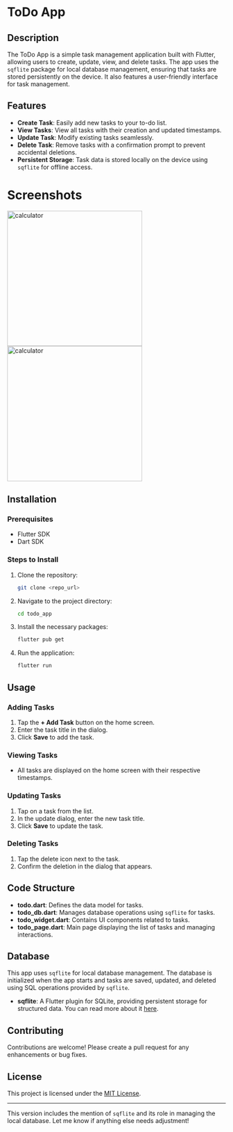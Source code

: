 # ToDo App

## Description

The ToDo App is a simple task management application built with Flutter, allowing users to create, update, view, and delete tasks. The app uses the `sqflite` package for local database management, ensuring that tasks are stored persistently on the device. It also features a user-friendly interface for task management.

## Features

- **Create Task**: Easily add new tasks to your to-do list.
- **View Tasks**: View all tasks with their creation and updated timestamps.
- **Update Task**: Modify existing tasks seamlessly.
- **Delete Task**: Remove tasks with a confirmation prompt to prevent accidental deletions.
- **Persistent Storage**: Task data is stored locally on the device using `sqflite` for offline access.

# Screenshots
<img width="311" alt="calculator" src="https://github.com/user-attachments/assets/f44cff6d-85c7-402e-b014-7fd6e8eec4e8"> 
<img width="311" alt="calculator" src="https://github.com/user-attachments/assets/966309fe-afe6-400c-813e-d6f38d08638d">  



## Installation

### Prerequisites

- Flutter SDK
- Dart SDK

### Steps to Install

1. Clone the repository:
   ```bash
   git clone <repo_url>
   ```

2. Navigate to the project directory:
   ```bash
   cd todo_app
   ```

3. Install the necessary packages:
   ```bash
   flutter pub get
   ```

4. Run the application:
   ```bash
   flutter run
   ```

## Usage

### Adding Tasks

1. Tap the **+ Add Task** button on the home screen.
2. Enter the task title in the dialog.
3. Click **Save** to add the task.

### Viewing Tasks

- All tasks are displayed on the home screen with their respective timestamps.

### Updating Tasks

1. Tap on a task from the list.
2. In the update dialog, enter the new task title.
3. Click **Save** to update the task.

### Deleting Tasks

1. Tap the delete icon next to the task.
2. Confirm the deletion in the dialog that appears.

## Code Structure

- **todo.dart**: Defines the data model for tasks.
- **todo_db.dart**: Manages database operations using `sqflite` for tasks.
- **todo_widget.dart**: Contains UI components related to tasks.
- **todo_page.dart**: Main page displaying the list of tasks and managing interactions.

## Database

This app uses `sqflite` for local database management. The database is initialized when the app starts and tasks are saved, updated, and deleted using SQL operations provided by `sqflite`.

- **sqflite**: A Flutter plugin for SQLite, providing persistent storage for structured data. You can read more about it [here](https://pub.dev/packages/sqflite).

## Contributing

Contributions are welcome! Please create a pull request for any enhancements or bug fixes.

## License

This project is licensed under the [MIT License](LICENSE).

---

This version includes the mention of `sqflite` and its role in managing the local database. Let me know if anything else needs adjustment!
